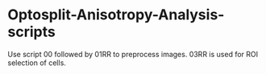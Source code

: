 # Optosplit-Anisotropy-Analysis-scripts

Use script 00 followed by 01RR to preprocess images. 
03RR is used for ROI selection of cells.
